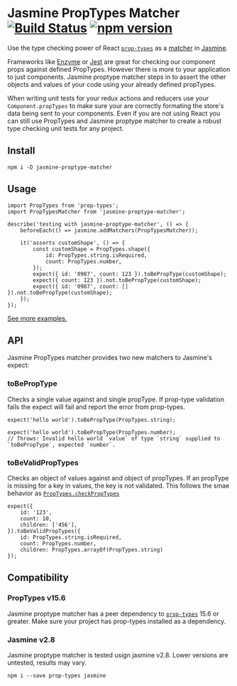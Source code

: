 # Jasmine PropTypes Matcher [![Build Status](https://travis-ci.org/craigmr/jasmine-proptype-matcher.svg?branch=master)](https://travis-ci.org/craigmr/jasmine-proptype-matcher) [![npm version](https://badge.fury.io/js/jasmine-proptype-matcher.svg)](https://badge.fury.io/js/jasmine-proptype-matcher)

Use the type checking power of React [`prop-types`](https://github.com/facebook/prop-types) as a [matcher](https://jasmine.github.io/2.0/introduction.html#section-Matchers) in [Jasmine](https://jasmine.github.io/2.0/).

Frameworks like [Enzyme](https://github.com/airbnb/enzyme) or [Jest](https://github.com/facebook/jest) are great for checking our component props against defined PropTypes. However there is more to your application to just components. Jasmine proptype matcher steps in to assert the other objects and values of your code using your already defined propTypes.

When writing unit tests for your redux actions and reducers use your `Component.propTypes` to make sure your are correctly formating the store's data being sent to your components. Even if you are not using React you can still use PropTypes and Jasmine proptype matcher to create a robust type checking unit tests for any project.

## Install

```
npm i -D jasmine-proptype-matcher
```
## Usage

```
import PropTypes from 'prop-types';
import PropTypesMatcher from 'jasmine-proptype-matcher';

describe('testing with jasmine-proptype-matcher', () => {
    beforeEach(() => jasmine.addMatchers(PropTypesMatcher));

    it('asserts customShape', () => {
        const customShape = PropTypes.shape({
            id: PropTypes.string.isRequired,
            count: PropTypes.number,
        });
        expect({ id: '0987', count: 123 }).toBePropType(customShape);
        expect({ count: 123 }).not.toBePropType(customShape);
        expect({ id: '0987', count: [] }).not.toBePropType(customShape);
    });
});
```
[See more examples.](https://github.com/craigmr/jasmine-proptype-matcher/blob/master/test/examples.js)

## API

Jasmine PropTypes matcher provides two new matchers to Jasmine's expect:

### toBePropType

Checks a single value against and single propType. If prop-type validation fails the expect will fail and report the error from prop-types.
```
expect('hello world').toBePropType(PropTypes.string);
```

```
expect('hello world').toBePropType(PropTypes.number);
// Throws: Invalid hello world `value` of type `string` supplied to `toBePropType`, expected `number`.
```

### toBeValidPropTypes

Checks an object of values against and object of propTypes. If an propType is missing for a key in values, the key is not validated. This follows the smae behavior as [`PropTypes.checkPropTypes`](https://github.com/facebook/prop-types/blob/master/README.md#proptypescheckproptypes)
```
expect({
    id: '123',
    count: 10,
    children: ['456'],
}).toBeValidPropTypes({
    id: PropTypes.string.isRequired,
    count: PropTypes.number,
    children: PropTypes.arrayOf(PropTypes.string)
});
```

## Compatibility

### PropTypes v15.6

Jasmine proptype matcher has a peer dependency to [`prop-types`](https://github.com/facebook/prop-types/blob/master/README.md#proptypescheckproptypes) 15.6 or greater. Make sure your project has prop-types installed as a dependency.

### Jasmine v2.8

Jasmine proptype matcher is tested usign jasmine v2.8. Lower versions are untested, results may vary.

```
npm i --save prop-types jasmine
```